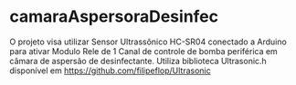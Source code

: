 # camaraAspersoraDesinfec
O projeto visa utilizar Sensor Ultrassônico HC-SR04 conectado a Arduino para ativar Modulo Rele de 1 Canal de controle de bomba periférica em câmara de aspersão de desinfectante. 
Utiliza biblioteca Ultrasonic.h disponível em https://github.com/filipeflop/Ultrasonic
